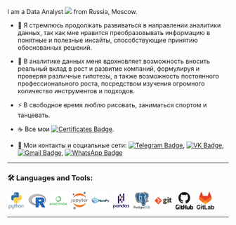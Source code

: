 <p>
   I am a Data Analyst <img src="https://media.giphy.com/media/WUlplcMpOCEmTGBtBW/giphy.gif" width="30"> from Russia, Moscow. 

- :telescope: Я стремлюсь продолжать развиваться в направлении аналитики данных, так как мне нравится преобразовывать информацию в понятные и полезные инсайты, способствующие принятию обоснованных решений.

- :seedling: В аналитике данных меня вдохновляет возможность вносить реальный вклад в рост и развитие компаний, формулируя и проверяя различные гипотезы, а также возможность постоянного профессионального роста, посредством изучения огромного количество инструментов и подходов.

- :zap: В свободное время люблю рисовать, заниматься спортом и танцевать.
  
- :coffee: Все мои [![Certificates Badge](https://img.shields.io/badge/-certificates-9cf?style=flat&logo=Checkmarx&logoColor=white)](https://github.com/asya-kon/certificates).
</p>

- :iphone: Мои контакты и социальные сети: [![Telegram Badge](https://img.shields.io/badge/-Telegram-blue?style=flat&logo=Telegram&logoColor=white)](https://t.me/asyakondrashkina/), [![VK Badge](https://img.shields.io/badge/-VK-blue?style=flat&logo=VK&logoColor=white)](https://vk.com/asya_kondrashkina), [![Gmail Badge](https://img.shields.io/badge/-Gmail-white?style=flat&logo=Gmail&logoColor=black)](nastya.kondrashkina.2018@mail.ru), [![WhatsApp Badge](https://img.shields.io/badge/-WhatsApp-brightgreen?style=flat&logo=whatsapp&logoColor=white)](https://wa.me/89836255710)
    
-----------

### :hammer_and_wrench: Languages and Tools:
<div>
  <img src="https://github.com/devicons/devicon/blob/master/icons/python/python-original-wordmark.svg" title="Python" width="40" height="40"/>&nbsp;
  <img src="https://github.com/devicons/devicon/blob/master/icons/r/r-original.svg" title="R" alt="R" width="40" height="40"/>&nbsp;
  <img src="https://github.com/devicons/devicon/blob/master/icons/anaconda/anaconda-original-wordmark.svg" title="Anaconda" width="40" height="40"/>&nbsp;
  <img src="https://github.com/devicons/devicon/blob/master/icons/jupyter/jupyter-original-wordmark.svg" title="Jupyter" width="40" height="40"/>&nbsp;
  <img src="https://github.com/devicons/devicon/blob/master/icons/numpy/numpy-original-wordmark.svg" title="NumPy" width="40" height="40"/>&nbsp;
  <img src="https://github.com/devicons/devicon/blob/master/icons/pandas/pandas-original-wordmark.svg" title="Pandas" alt="Pandas" width="40" height="40"/>&nbsp;
  <img src="https://github.com/devicons/devicon/blob/master/icons/postgresql/postgresql-original-wordmark.svg" title="PostgreSQL" alt="PostgreSQL" width="40" height="40"/>&nbsp;
  <img src="https://github.com/devicons/devicon/blob/master/icons/git/git-original-wordmark.svg" title="Git" width="40" height="40"/>&nbsp;
  <img src="https://github.com/devicons/devicon/blob/master/icons/github/github-original-wordmark.svg" title="GitHub" width="40" height="40"/>&nbsp;
  <img src="https://github.com/devicons/devicon/blob/master/icons/gitlab/gitlab-original-wordmark.svg" title="GitLab" width="40" height="40"/>&nbsp;
</div>

-------------
  
